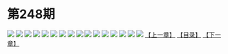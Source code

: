# 第248期
![](https://mao.mhtupian.com/uploads/img/7563/242823/manhua_12_20160620_2016062009191538850.jpg)
![](https://mao.mhtupian.com/uploads/img/7563/242823/manhua_12_20160620_2016062009192435768.jpg)
![](https://mao.mhtupian.com/uploads/img/7563/242823/manhua_12_20160620_2016062009193517402.jpg)
![](https://mao.mhtupian.com/uploads/img/7563/242823/manhua_12_20160620_2016062009194695245.jpg)
![](https://mao.mhtupian.com/uploads/img/7563/242823/manhua_12_20160620_2016062009195530997.jpg)
![](https://mao.mhtupian.com/uploads/img/7563/242823/manhua_12_20160620_2016062009200422041.jpg)
![](https://mao.mhtupian.com/uploads/img/7563/242823/manhua_12_20160620_2016062009201675121.jpg)
![](https://mao.mhtupian.com/uploads/img/7563/242823/manhua_12_20160620_2016062009202560622.jpg)
![](https://mao.mhtupian.com/uploads/img/7563/242823/manhua_12_20160620_2016062009203665458.jpg)
![](https://mao.mhtupian.com/uploads/img/7563/242823/manhua_12_20160620_2016062009204683504.jpg)
![](https://mao.mhtupian.com/uploads/img/7563/242823/manhua_12_20160620_2016062009205595111.jpg)
![](https://mao.mhtupian.com/uploads/img/7563/242823/manhua_12_20160620_2016062009210519390.jpg)
![](https://mao.mhtupian.com/uploads/img/7563/242823/manhua_12_20160620_2016062009211465417.jpg)
![](https://mao.mhtupian.com/uploads/img/7563/242823/manhua_12_20160620_2016062009212435463.jpg)
![](https://mao.mhtupian.com/uploads/img/7563/242823/manhua_12_20160620_2016062009213354283.jpg)
![](https://mao.mhtupian.com/uploads/img/7563/242823/manhua_12_20160620_2016062009214314957.jpg)
[【上一章】](./35.md)
[【目录】](./README.md)
[【下一章】](./37.md)
